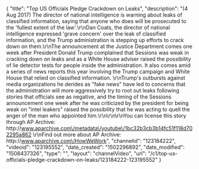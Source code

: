 {
    "title": "Top US Officials Pledge Crackdown on Leaks",
    "description": "(4 Aug 2017) The director of national intelligence is warning about leaks of classified information, saying that anyone who does will be prosecuted to the 'fullest extent of the law'.\r\nDan Coats, the director of national intelligence expressed 'grave concern' over the leak of classified information, and the Trump administration is stepping up efforts to crack down on them.\r\nThe announcement at the Justice Department comes one week after President Donald Trump complained that Sessions was weak in cracking down on leaks and as a White House adviser raised the possibility of lie detector tests for people inside the administration. It also comes amid a series of news reports this year involving the Trump campaign and White House that relied on classified information. \r\nTrump's outbursts against media organizations he derides as \"fake news\" have led to concerns that the administration will more aggressively try to root out leaks following stories that officials see as negative, and the timing of the Sessions announcement one week after he was criticized by the president for being weak on \"intel leakers\"  raised the possibility that he was acting to quell the anger of the man who appointed him.\r\n\r\n\r\nYou can license this story through AP Archive: http:\/\/www.aparchive.com\/metadata\/youtube\/1bc32b3cb3b14fc51f118d702295a862 \r\nFind out more about AP Archive: http:\/\/www.aparchive.com\/HowWeWork",
    "channelid": "123184222",
    "videoid": "123195552",
    "date_created": "1502296892",
    "date_modified": "1508437326",
    "type": "",
    "layout": "channelVideo",
    "url": "\/c1\/top-us-officials-pledge-crackdown-on-leaks\/123184222-123195552"
}